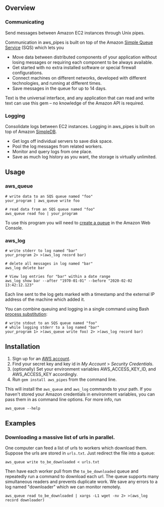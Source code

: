 ## Overview

### Communicating

Send messages between Amazon EC2 instances through Unix pipes.

Communication in aws_pipes is built on top of the Amazon [Simple Queue
Service](http://aws.amazon.com/sqs/) (SQS) which lets you

- Move data between distributed components of your application without
  losing messages or requiring each component to be always available.
- Get started with no extra installed software or special firewall
  configurations.
- Connect machines on different networks, developed with different
  technologies, and running at different times.
- Save messages in the queue for up to 14 days.

Text is the universal interface, and any application that can read and
write text can use this gem &ndash; no knowledge of the Amazon API is
required.

### Logging

Consolidate logs between EC2 instances. Logging in aws_pipes is built on
top of Amazon [SimpleDB](http://aws.amazon.com/simpledb/).

- Get logs off individual servers to save disk space.
- Pool the log messages from related workers.
- Monitor and query logs from one place.
- Save as much log history as you want, the storage is virtually
  unlimited.

## Usage

### aws_queue

    # write data to an SQS queue named "foo"
    your_program | aws_queue write foo

    # read data from an SQS queue named "foo"
    aws_queue read foo | your_program

To use this program you will need to [create a
queue](https://console.aws.amazon.com/sqs/) in the Amazon Web Console.

### aws_log

    # write stderr to log named "bar"
    your_program 2> >(aws_log record bar)

    # delete all messages in log named "bar"
    aws_log delete bar

    # View log entries for "bar" within a date range
    aws_log show bar --after "1970-01-01" --before "2020-02-02 13:42:12.123"

Each line sent to the log gets marked with a timestamp and the external
IP address of the machine which added it.

You can combine queuing and logging in
a single command using Bash [process substitution](
http://www.gnu.org/software/bash/manual/bashref.html#Process-Substitution):

    # write stdout to an SQS queue named "foo"
    # while logging stderr to a log named "bar"
    your_program 1> >(aws_queue write foo) 2> >(aws_log record bar)

## Installation

1. Sign up for an [AWS account](http://aws.amazon.com/).
1. Find your secret key and key id in *My Account* > *Security Credentials*.
1. (optionally) Set your environment variables AWS_ACCESS_KEY_ID, and
   AWS_ACCESS_KEY accordingly.
1. Run `gem install aws_pipes` from the command line.

This will install the `aws_queue` and `aws_log` commands to your path.
If you haven't stored your Amazon credentials in environment variables,
you can pass them in as command line options. For more info, run

    aws_queue --help

## Examples

### Downloading a massive list of urls in parallel.

One computer can feed a list of urls to workers which download them.
Suppose the urls are stored in `urls.txt`. Just redirect the file into a
queue:

    aws_queue write to_be_downloaded < urls.txt

Then have each worker pull from the `to_be_downloaded` queue and
repeatedly run a command to download each url. The queue supports many
simultaneous readers and prevents duplicate work. We save any errors to
a log named "downloader" which we can monitor remotely.

    aws_queue read to_be_downloaded | xargs -L1 wget -nv 2> >(aws_log record downloader)
